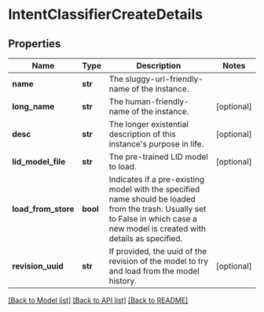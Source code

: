 # IntentClassifierCreateDetails

## Properties
Name | Type | Description | Notes
------------ | ------------- | ------------- | -------------
**name** | **str** | The sluggy-url-friendly-name of the instance. | 
**long_name** | **str** | The human-friendly-name of the instance. | [optional] 
**desc** | **str** | The longer existential description of this instance&#39;s purpose in life. | [optional] 
**lid_model_file** | **str** | The pre-trained LID model to load. | [optional] 
**load_from_store** | **bool** | Indicates if a pre-existing model with the specified name should be loaded from the trash. Usually set to False in which case a new model is created with details as specified. | 
**revision_uuid** | **str** | If provided, the uuid of the revision of the model to try and load from the model history. | [optional] 

[[Back to Model list]](../README.md#documentation-for-models) [[Back to API list]](../README.md#documentation-for-api-endpoints) [[Back to README]](../README.md)



